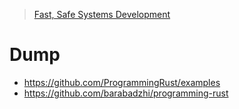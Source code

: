 > [Fast, Safe Systems Development](https://github.com/francoposa/programming-rust/blob/main/Programming%20Rust%202nd%20Edition.pdf)

# Dump

- https://github.com/ProgrammingRust/examples
- https://github.com/barabadzhi/programming-rust
